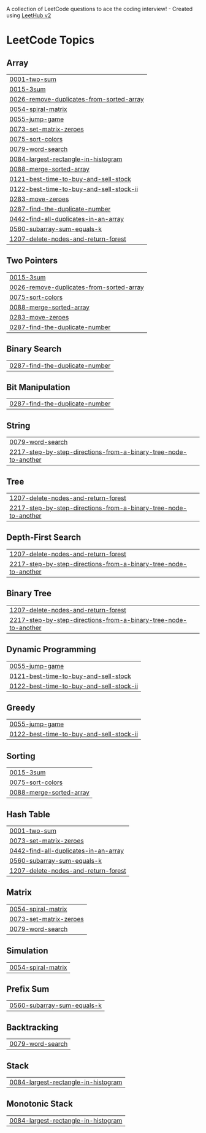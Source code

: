 A collection of LeetCode questions to ace the coding interview! - Created using [LeetHub v2](https://github.com/arunbhardwaj/LeetHub-2.0)
<!---LeetCode Topics Start-->
# LeetCode Topics
## Array
|  |
| ------- |
| [0001-two-sum](https://github.com/Nilesh-0203/-CrackYourPlacement/tree/master/0001-two-sum) |
| [0015-3sum](https://github.com/Nilesh-0203/-CrackYourPlacement/tree/master/0015-3sum) |
| [0026-remove-duplicates-from-sorted-array](https://github.com/Nilesh-0203/-CrackYourPlacement/tree/master/0026-remove-duplicates-from-sorted-array) |
| [0054-spiral-matrix](https://github.com/Nilesh-0203/-CrackYourPlacement/tree/master/0054-spiral-matrix) |
| [0055-jump-game](https://github.com/Nilesh-0203/-CrackYourPlacement/tree/master/0055-jump-game) |
| [0073-set-matrix-zeroes](https://github.com/Nilesh-0203/-CrackYourPlacement/tree/master/0073-set-matrix-zeroes) |
| [0075-sort-colors](https://github.com/Nilesh-0203/-CrackYourPlacement/tree/master/0075-sort-colors) |
| [0079-word-search](https://github.com/Nilesh-0203/-CrackYourPlacement/tree/master/0079-word-search) |
| [0084-largest-rectangle-in-histogram](https://github.com/Nilesh-0203/-CrackYourPlacement/tree/master/0084-largest-rectangle-in-histogram) |
| [0088-merge-sorted-array](https://github.com/Nilesh-0203/-CrackYourPlacement/tree/master/0088-merge-sorted-array) |
| [0121-best-time-to-buy-and-sell-stock](https://github.com/Nilesh-0203/-CrackYourPlacement/tree/master/0121-best-time-to-buy-and-sell-stock) |
| [0122-best-time-to-buy-and-sell-stock-ii](https://github.com/Nilesh-0203/-CrackYourPlacement/tree/master/0122-best-time-to-buy-and-sell-stock-ii) |
| [0283-move-zeroes](https://github.com/Nilesh-0203/-CrackYourPlacement/tree/master/0283-move-zeroes) |
| [0287-find-the-duplicate-number](https://github.com/Nilesh-0203/-CrackYourPlacement/tree/master/0287-find-the-duplicate-number) |
| [0442-find-all-duplicates-in-an-array](https://github.com/Nilesh-0203/-CrackYourPlacement/tree/master/0442-find-all-duplicates-in-an-array) |
| [0560-subarray-sum-equals-k](https://github.com/Nilesh-0203/-CrackYourPlacement/tree/master/0560-subarray-sum-equals-k) |
| [1207-delete-nodes-and-return-forest](https://github.com/Nilesh-0203/-CrackYourPlacement/tree/master/1207-delete-nodes-and-return-forest) |
## Two Pointers
|  |
| ------- |
| [0015-3sum](https://github.com/Nilesh-0203/-CrackYourPlacement/tree/master/0015-3sum) |
| [0026-remove-duplicates-from-sorted-array](https://github.com/Nilesh-0203/-CrackYourPlacement/tree/master/0026-remove-duplicates-from-sorted-array) |
| [0075-sort-colors](https://github.com/Nilesh-0203/-CrackYourPlacement/tree/master/0075-sort-colors) |
| [0088-merge-sorted-array](https://github.com/Nilesh-0203/-CrackYourPlacement/tree/master/0088-merge-sorted-array) |
| [0283-move-zeroes](https://github.com/Nilesh-0203/-CrackYourPlacement/tree/master/0283-move-zeroes) |
| [0287-find-the-duplicate-number](https://github.com/Nilesh-0203/-CrackYourPlacement/tree/master/0287-find-the-duplicate-number) |
## Binary Search
|  |
| ------- |
| [0287-find-the-duplicate-number](https://github.com/Nilesh-0203/-CrackYourPlacement/tree/master/0287-find-the-duplicate-number) |
## Bit Manipulation
|  |
| ------- |
| [0287-find-the-duplicate-number](https://github.com/Nilesh-0203/-CrackYourPlacement/tree/master/0287-find-the-duplicate-number) |
## String
|  |
| ------- |
| [0079-word-search](https://github.com/Nilesh-0203/-CrackYourPlacement/tree/master/0079-word-search) |
| [2217-step-by-step-directions-from-a-binary-tree-node-to-another](https://github.com/Nilesh-0203/-CrackYourPlacement/tree/master/2217-step-by-step-directions-from-a-binary-tree-node-to-another) |
## Tree
|  |
| ------- |
| [1207-delete-nodes-and-return-forest](https://github.com/Nilesh-0203/-CrackYourPlacement/tree/master/1207-delete-nodes-and-return-forest) |
| [2217-step-by-step-directions-from-a-binary-tree-node-to-another](https://github.com/Nilesh-0203/-CrackYourPlacement/tree/master/2217-step-by-step-directions-from-a-binary-tree-node-to-another) |
## Depth-First Search
|  |
| ------- |
| [1207-delete-nodes-and-return-forest](https://github.com/Nilesh-0203/-CrackYourPlacement/tree/master/1207-delete-nodes-and-return-forest) |
| [2217-step-by-step-directions-from-a-binary-tree-node-to-another](https://github.com/Nilesh-0203/-CrackYourPlacement/tree/master/2217-step-by-step-directions-from-a-binary-tree-node-to-another) |
## Binary Tree
|  |
| ------- |
| [1207-delete-nodes-and-return-forest](https://github.com/Nilesh-0203/-CrackYourPlacement/tree/master/1207-delete-nodes-and-return-forest) |
| [2217-step-by-step-directions-from-a-binary-tree-node-to-another](https://github.com/Nilesh-0203/-CrackYourPlacement/tree/master/2217-step-by-step-directions-from-a-binary-tree-node-to-another) |
## Dynamic Programming
|  |
| ------- |
| [0055-jump-game](https://github.com/Nilesh-0203/-CrackYourPlacement/tree/master/0055-jump-game) |
| [0121-best-time-to-buy-and-sell-stock](https://github.com/Nilesh-0203/-CrackYourPlacement/tree/master/0121-best-time-to-buy-and-sell-stock) |
| [0122-best-time-to-buy-and-sell-stock-ii](https://github.com/Nilesh-0203/-CrackYourPlacement/tree/master/0122-best-time-to-buy-and-sell-stock-ii) |
## Greedy
|  |
| ------- |
| [0055-jump-game](https://github.com/Nilesh-0203/-CrackYourPlacement/tree/master/0055-jump-game) |
| [0122-best-time-to-buy-and-sell-stock-ii](https://github.com/Nilesh-0203/-CrackYourPlacement/tree/master/0122-best-time-to-buy-and-sell-stock-ii) |
## Sorting
|  |
| ------- |
| [0015-3sum](https://github.com/Nilesh-0203/-CrackYourPlacement/tree/master/0015-3sum) |
| [0075-sort-colors](https://github.com/Nilesh-0203/-CrackYourPlacement/tree/master/0075-sort-colors) |
| [0088-merge-sorted-array](https://github.com/Nilesh-0203/-CrackYourPlacement/tree/master/0088-merge-sorted-array) |
## Hash Table
|  |
| ------- |
| [0001-two-sum](https://github.com/Nilesh-0203/-CrackYourPlacement/tree/master/0001-two-sum) |
| [0073-set-matrix-zeroes](https://github.com/Nilesh-0203/-CrackYourPlacement/tree/master/0073-set-matrix-zeroes) |
| [0442-find-all-duplicates-in-an-array](https://github.com/Nilesh-0203/-CrackYourPlacement/tree/master/0442-find-all-duplicates-in-an-array) |
| [0560-subarray-sum-equals-k](https://github.com/Nilesh-0203/-CrackYourPlacement/tree/master/0560-subarray-sum-equals-k) |
| [1207-delete-nodes-and-return-forest](https://github.com/Nilesh-0203/-CrackYourPlacement/tree/master/1207-delete-nodes-and-return-forest) |
## Matrix
|  |
| ------- |
| [0054-spiral-matrix](https://github.com/Nilesh-0203/-CrackYourPlacement/tree/master/0054-spiral-matrix) |
| [0073-set-matrix-zeroes](https://github.com/Nilesh-0203/-CrackYourPlacement/tree/master/0073-set-matrix-zeroes) |
| [0079-word-search](https://github.com/Nilesh-0203/-CrackYourPlacement/tree/master/0079-word-search) |
## Simulation
|  |
| ------- |
| [0054-spiral-matrix](https://github.com/Nilesh-0203/-CrackYourPlacement/tree/master/0054-spiral-matrix) |
## Prefix Sum
|  |
| ------- |
| [0560-subarray-sum-equals-k](https://github.com/Nilesh-0203/-CrackYourPlacement/tree/master/0560-subarray-sum-equals-k) |
## Backtracking
|  |
| ------- |
| [0079-word-search](https://github.com/Nilesh-0203/-CrackYourPlacement/tree/master/0079-word-search) |
## Stack
|  |
| ------- |
| [0084-largest-rectangle-in-histogram](https://github.com/Nilesh-0203/-CrackYourPlacement/tree/master/0084-largest-rectangle-in-histogram) |
## Monotonic Stack
|  |
| ------- |
| [0084-largest-rectangle-in-histogram](https://github.com/Nilesh-0203/-CrackYourPlacement/tree/master/0084-largest-rectangle-in-histogram) |
<!---LeetCode Topics End-->